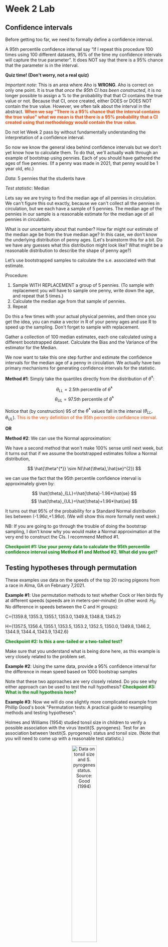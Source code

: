 Week 2 Lab
=============

Confidence intervals
-----------------------

Before getting too far, we need to formally define a confidence interval. 

A 95th percentile confidence interval say “If I repeat this procedure 100 times using 100 different datasets, 95% of the time my confidence intervals will capture the true parameter”. It does NOT say that there is a 95% chance that the parameter is in the interval.

**Quiz time! (Don't worry, not a real quiz)**

*Important note*: This is an area where Aho is **WRONG**. Aho is correct on only one point. It is true that *once the 95th CI has been constructed*, it is no longer possible to assign a $\%$ to the probability that that CI contains the true value or not. Because that CI, once created, either DOES or DOES NOT contain the true value. However, we often talk about the interval in the abstract. **<span style="color: orangered;">When we say "There is a 95$\%$ chance that the interval contains the true value" what we mean is that there is a 95$\%$ probability that a CI created using that methodology would contain the true value.</span>**

Do not let Week 2 pass by without fundamentally understanding the interpretation of a confidence interval. 

So now we know the general idea behind confidence intervals but we don't yet know how to calculate them. To do that, we'll actually walk through an example of bootstrap using pennies. Each of you should have gathered the ages of five pennies. (If a penny was made in 2021, that penny would be 1 year old, etc.)

*Data*: 5 pennies that the students have

*Test statistic*: Median

Lets say we are trying to find the median age of all pennies in circulation. We can't figure this out exactly, because we can't collect all the pennies in circulation, but we each have a sample of 5 pennies. The median age of the pennies in our sample is a reasonable estimate for the median age of all pennies in circulation. 

What is our uncertainty about that number? How far might our estimate of the median age be from the true median age? In this case, we don't know the underlying distribution of penny ages. (Let's brainstorm this for a bit. Do we have any guesses what this distribution might look like? What might be a reasonable distribution to describe the shape of penny age?) 

Let’s use bootstrapped samples to calculate the s.e. associated with that estimate.

Procedure: 
1. Sample WITH REPLACEMENT a group of 5 pennies. (To sample with replacement you will have to sample one penny, write down the age, and repeat that 5 times.)
2. Calculate the median age from that sample of pennies.
3. Repeat

Do this a few times with your actual physical pennies, and then once you get the idea, you can make a vector in R of your penny ages and use R to speed up the sampling. Don't forget to sample with replacement.

Gather a collection of 100 median estimates, each one calculated using a different bootstrapped dataset. Calculate the Bias and the Variance of the estimator for the Median.

We now want to take this one step further and estimate the confidence intervals for the median age of a penny in circulation. We actually have two primary mechanisms for generating confidence intervals for the statistic.

**Method #1**: Simply take the quantiles directly from the distribution of $\hat{\theta}^{*}$:

$$
\theta_{LL} = \mbox{2.5th percentile of } \hat{\theta}^{*}
$$
$$
\theta_{UL} = \mbox{97.5th percentile of } \hat{\theta}^{*}
$$

Notice that (by construction) 95$%$ of the $\hat{\theta}^{*}$ values fall in the interval $(\theta_{LL},\theta_{UL})$. <span style="color: orangered;">This is the very definition of the 95th percentile confidence interval.</span>

**OR** 

**Method #2**: We can use the Normal approximation:

We have a second method that won't make 100\% sense until next week, but it turns out that if we assume the bootstrapped estimates follow a Normal distribution, 

$$
\hat{\theta^{*}} \sim N(\hat{\theta},\hat{se}^{2})
$$

we can use the fact that the 95th percentile confidence interval is approximately given by:

$$
\hat{\theta}_{LL}=\hat{\theta}-1.96*\hat{se}
$$
$$
\hat{\theta}_{UL}=\hat{\theta}+1.96*\hat{se}
$$

It turns out that 95$\%$ of the probability for a Standard Normal distribution lies between (-1.96$\sigma$,+1.96$\sigma$). (We will show this more formally next week.) 

NB: If you are going to go through the trouble of doing the bootstrap sampling, I don’t know why you would make a Normal approximation at the very end to construct the CIs. I recommend Method #1.

**<span style="color: green;">Checkpoint #1: Use your penny data to calculate the 95th percentile confidence interval using Method #1 and Method #2. What did you get?</span>**

Testing hypotheses through permutation
------------------------------------

These examples use data on the speeds of the top 20 racing pigeons from a race in Alma, GA on February 7,2021. 

**Example #1**: Use permutation methods to test whether Cock or Hen birds fly at different speeds (speeds are in meters-per-minute) (in other word: $H_{0}$: No difference in speeds between the C and H groups):

C=$\{1359.8,1355.3,1355.1,1353.0,1349.8,1348.8,1345.2\}$

H=$\{1357.5,1356.4,1355.1,1353.5,1353.2,1352.5,1350.0,1349.8,1346.2,1344.9,1344.4,1343.9,1342.6\}$

**<span style="color: green;">Checkpoint #2: Is this a one-tailed or a two-tailed test?</span>**

Make sure that you understand what is being done here, as this example is very closely related to the problem set.


**Example #2**: Using the same data, provide a 95% confidence interval for the difference in mean speed based on 1000 bootstrap samples

Note that these two approaches are very closely related. Do you see why either approach can be used to test the null hypothesis? **<span style="color: green;">Checkpoint #3: What is the null hypothesis here?</span>**

**Example #3**: Now we will do one slightly more complicated example from Phillip Good's book "Permutation tests: A practical guide to resampling methods and testing hypotheses":

Holmes and Williams (1954) studied tonsil size in children to verify a possible association with the virus \textit{S. pyrogenes}. Test for an association between \textit{S. pyrogenes} status and tonsil size. (Note that you will need to come up with a reasonable test statistic.)

<div class="figure" style="text-align: center">
<img src="Table2categories.png" alt="Data on tonsil size and S. pyrogenes status. Source: Good (1994)" width="40%" />
<p class="caption">(\#fig:unnamed-chunk-1)Data on tonsil size and S. pyrogenes status. Source: Good (1994)</p>
</div>

Now lets consider the full dataset, where tonsil size is divided into three categories. How would we do the test now? **<span style="color: green;">Checkpoint #4: What is the new test statistic? (There are many options.)</span>** What 'labels' do you permute?

<div class="figure" style="text-align: center">
<img src="Table3categories.png" alt="Fill dataset on tonsil size and S. pyrogenes status. Source: Good (1994)" width="50%" />
<p class="caption">(\#fig:unnamed-chunk-2)Fill dataset on tonsil size and S. pyrogenes status. Source: Good (1994)</p>
</div>

Basics of bootstrap and jackknife
------------------------------------

To get started with bootstrap and jackknife techniques, we start by working through a very simple example. First we simulate some data


```r
x<-seq(0,9,by=1)
```

This will constutute our "data". Let's print the result of sampling with replacement to get a sense for it...


```r
table(sample(x,size=length(x),replace=T))
```

```
## 
## 0 1 2 4 8 
## 2 2 2 1 3
```

Now we will write a little script to take bootstrap samples and calculate the means of each of these bootstrap samples


```r
xmeans<-vector(length=1000)
for (i in 1:1000)
  {
  xmeans[i]<-mean(sample(x,replace=T))
  }
```

The actual number of bootstrapped samples is arbitrary *at this point* but there are ways of characterizing the precision of the bootstrap (jackknife-after-bootstrap) which might inform the number of bootstrap samples needed. *In practice*, people tend to pick some arbitrary but large number of bootstrap samples because computers are so fast that it is often easy to draw far more samples than are actually needed. When calculation of the statistic is slow (as might be the case if you are using the samples to construct a phylogeny, for example), then you would need to be more concerned with the number of bootstrap samples. 

First, lets just look at a histogram of the bootstrapped means and plot the actual sample mean on the histogram for comparison



```r
hist(xmeans,breaks=30,col="pink")
abline(v=mean(x),lwd=2)
```

<img src="Week-2-lab_files/figure-html/unnamed-chunk-6-1.png" width="672" />

Calculating bias and standard error
-----------------------------------

From these we can calculate the bias and standard deviation for the mean (which is the "statistic"):

$$
\widehat{Bias_{boot}} = \left(\frac{1}{k}\sum^{k}_{i=1}\theta^{*}_{i}\right)-\hat{\theta}
$$


```r
bias.boot<-mean(xmeans)-mean(x)
bias.boot
```

```
## [1] -0.0409
```

```r
hist(xmeans,breaks=30,col="pink")
abline(v=mean(x),lwd=5,col="black")
abline(v=mean(xmeans),lwd=2,col="yellow")
```

<img src="Week-2-lab_files/figure-html/unnamed-chunk-7-1.png" width="672" />

$$
\widehat{s.e._{boot}} = \sqrt{\frac{1}{k-1}\sum^{k}_{i=1}(\theta^{*}_{i}-\bar{\theta^{*}})^{2}}
$$


```r
se.boot<-sd(xmeans)
```

We can find the confidence intervals in two ways:

Method #1: Assume the bootstrap statistics are normally distributed


```r
LL.boot<-mean(xmeans)-1.96*se.boot #where did 1.96 come from?
UL.boot<-mean(xmeans)+1.96*se.boot
LL.boot
```

```
## [1] 2.657496
```

```r
UL.boot
```

```
## [1] 6.260704
```

Method #2: Simply take the quantiles of the bootstrap statistics


```r
quantile(xmeans,c(0.025,0.975))
```

```
##   2.5%  97.5% 
## 2.6975 6.2000
```

Let's compare this to what we would have gotten if we had used normal distribution theory. First we have to calculate the standard error:


```r
se.normal<-sqrt(var(x)/length(x))
LL.normal<-mean(x)-qt(0.975,length(x)-1)*se.normal
UL.normal<-mean(x)+qt(0.975,length(x)-1)*se.normal
LL.normal
```

```
## [1] 2.334149
```

```r
UL.normal
```

```
## [1] 6.665851
```

In this case, the confidence intervals we got from the normal distribution theory are too wide.

**<span style="color: green;">Checkpoint #6: Does it make sense why the normal distribution theory intervals are too wide?</span>** Because the original were were uniformly distributed, the data has higher variance than would be expected and therefore the standard error is higher than would be expected.

There are two packages that provide functions for bootstrapping, 'boot' and 'boostrap'. We will start by using the 'bootstrap' package, which was originally designed for Efron and Tibshirani's monograph on the bootstrap. 

To test the main functionality of the 'bootstrap' package, we will use the data we already have. The 'bootstrap' function requires the input of a user-defined function to calculate the statistic of interest. Here I will write a function that calculates the mean of the input values.


```r
library(bootstrap)
theta<-function(x)
  {
    mean(x)
  }
results<-bootstrap(x=x,nboot=1000,theta=theta)
results
```

```
## $thetastar
##    [1] 5.6 3.9 4.7 2.9 4.3 4.2 5.1 5.4 4.0 4.0 4.6 3.1 4.4 2.9 4.4 4.6 5.0 5.5
##   [19] 5.2 6.0 3.9 4.4 5.2 3.8 4.1 3.4 3.7 3.2 5.5 4.1 6.0 5.0 5.1 3.2 4.1 4.6
##   [37] 4.6 5.5 3.3 3.7 5.3 5.0 4.5 4.6 3.5 5.0 3.8 5.4 5.7 5.8 5.5 3.4 5.2 5.1
##   [55] 3.9 3.6 3.9 4.5 4.3 4.5 4.1 3.9 4.2 3.2 5.2 5.8 4.1 5.2 4.3 3.5 5.1 2.0
##   [73] 4.2 3.5 5.5 3.3 5.8 4.6 5.9 4.0 5.0 5.1 3.2 4.1 4.0 5.3 3.5 4.0 3.6 5.0
##   [91] 3.7 4.8 4.6 2.6 6.5 4.4 3.9 5.4 4.1 3.0 4.1 3.7 4.5 3.8 4.3 5.3 6.4 3.5
##  [109] 5.0 5.7 4.3 4.1 4.6 4.0 4.7 3.0 4.2 5.7 3.7 3.8 4.2 5.7 5.2 4.3 5.0 6.4
##  [127] 4.9 4.2 6.2 5.3 6.3 5.2 4.1 4.9 4.0 4.7 5.2 5.2 5.5 4.2 5.1 4.0 3.4 4.3
##  [145] 4.7 4.7 4.1 5.0 4.7 5.3 3.7 5.4 5.5 5.3 3.7 2.1 4.3 4.6 6.2 3.7 4.3 3.9
##  [163] 5.1 5.0 5.7 5.4 4.2 4.3 3.4 5.0 5.1 4.7 4.5 6.1 5.2 4.8 5.6 3.6 4.9 5.6
##  [181] 4.1 4.5 5.0 4.8 3.9 4.6 4.9 5.4 4.8 2.7 4.4 5.2 4.9 4.5 3.2 2.7 6.3 3.5
##  [199] 3.3 5.4 4.3 5.1 4.0 6.1 2.6 3.5 5.1 3.8 5.8 5.8 5.0 6.2 4.7 4.2 3.6 4.5
##  [217] 3.9 3.6 3.4 5.5 2.8 4.4 6.1 6.6 3.9 3.1 3.4 3.5 5.1 3.7 3.7 5.3 5.3 6.3
##  [235] 4.7 5.4 4.2 4.0 4.0 4.8 5.3 3.0 3.8 3.7 3.9 5.9 5.7 4.5 3.8 4.2 3.7 5.4
##  [253] 5.0 4.8 3.0 3.9 5.1 3.8 2.7 4.5 4.5 4.4 3.9 4.4 4.1 4.0 5.0 6.3 4.5 3.5
##  [271] 2.7 5.9 5.6 4.2 3.6 5.0 5.3 4.3 5.8 4.8 4.8 4.5 3.7 6.0 4.2 5.1 4.1 2.7
##  [289] 5.4 3.5 4.0 3.8 4.9 5.5 2.9 2.3 4.2 4.4 4.4 5.4 4.2 4.4 4.2 5.6 4.4 4.3
##  [307] 4.7 3.7 5.6 3.2 4.3 4.7 3.6 4.3 4.8 5.5 5.2 4.3 4.6 3.8 4.9 5.3 5.4 5.1
##  [325] 3.9 3.9 4.6 3.1 3.9 4.9 3.8 3.7 4.9 6.1 4.0 4.7 3.4 4.5 5.0 4.2 4.7 4.1
##  [343] 4.5 4.7 4.9 4.2 2.8 6.0 5.5 4.7 4.9 5.4 4.8 3.5 4.3 6.3 2.6 4.6 3.8 3.7
##  [361] 5.7 4.8 5.3 4.1 4.8 4.0 4.9 5.1 3.6 4.9 4.0 4.5 4.7 4.5 4.6 3.7 5.9 5.9
##  [379] 3.5 2.9 3.6 4.8 4.9 4.8 3.6 3.7 5.1 3.5 5.0 4.8 3.5 4.7 3.9 4.4 4.7 4.8
##  [397] 3.4 5.6 3.7 4.6 4.1 3.8 4.1 4.8 4.7 3.4 4.9 5.0 5.0 5.0 3.0 4.7 4.6 5.0
##  [415] 3.3 4.6 6.5 5.6 3.4 6.5 4.0 4.9 5.4 6.1 4.4 5.8 6.0 5.4 2.9 2.8 5.0 4.5
##  [433] 6.0 4.8 4.2 4.7 5.6 5.9 5.1 3.9 6.4 3.3 6.1 4.1 4.1 5.0 3.2 5.5 4.6 5.1
##  [451] 3.7 3.2 3.8 5.3 6.5 3.5 3.6 5.0 5.3 3.6 4.1 3.2 5.8 4.1 4.8 3.8 4.2 5.2
##  [469] 3.9 3.6 5.1 5.2 5.5 3.8 5.5 3.6 3.4 4.0 5.6 7.2 6.0 5.0 4.7 4.4 5.7 5.1
##  [487] 4.9 5.8 4.4 4.8 4.7 5.8 4.8 3.7 4.5 5.3 4.5 4.8 3.8 4.9 5.1 3.8 4.9 5.3
##  [505] 3.7 3.9 4.5 4.4 5.3 5.5 5.5 4.5 5.7 4.9 3.4 3.9 4.6 4.5 3.4 4.8 5.9 5.8
##  [523] 4.3 4.8 4.3 5.4 5.6 3.5 4.3 3.6 4.1 6.2 5.7 5.9 5.1 4.7 5.9 3.8 4.6 4.7
##  [541] 5.2 3.4 4.1 5.4 5.7 4.1 3.8 4.5 5.3 3.7 6.0 5.2 4.3 5.8 3.0 4.3 6.0 3.9
##  [559] 4.0 3.6 4.8 4.2 4.7 4.6 3.9 3.9 4.5 4.5 3.0 4.2 4.6 4.7 5.3 4.9 5.6 2.4
##  [577] 3.6 2.5 3.0 4.6 5.3 5.9 5.5 5.0 4.4 4.2 5.0 4.8 4.7 3.1 2.9 4.8 5.4 5.2
##  [595] 4.3 4.8 3.4 4.7 5.7 5.6 3.6 3.1 3.9 2.6 4.6 4.1 3.1 3.3 2.8 5.1 4.9 3.8
##  [613] 5.1 6.0 6.0 4.4 3.9 4.7 5.8 4.6 5.5 5.9 5.3 3.9 4.3 4.3 3.0 4.6 3.7 4.2
##  [631] 4.6 4.1 4.8 5.5 3.4 4.4 4.1 5.4 4.9 4.2 5.0 5.1 3.7 3.0 4.7 4.6 4.9 4.0
##  [649] 4.7 5.0 5.4 6.6 3.6 6.3 5.1 4.3 4.9 5.4 6.4 4.5 4.8 4.3 4.6 5.1 4.2 3.9
##  [667] 5.4 4.9 5.2 4.3 4.5 5.5 3.4 6.1 4.3 4.7 4.2 5.0 6.0 3.8 4.5 4.8 3.6 4.9
##  [685] 4.5 3.5 4.3 4.1 4.1 5.0 4.6 4.0 3.7 2.5 3.3 5.0 2.2 5.1 5.7 4.0 4.0 4.9
##  [703] 5.4 5.5 4.4 4.0 4.9 5.5 3.9 4.8 3.6 4.2 3.5 2.9 4.4 5.0 3.7 5.2 6.3 5.1
##  [721] 5.3 4.7 4.6 5.3 5.3 4.7 4.8 6.1 5.8 5.7 5.0 5.7 2.9 3.6 4.2 3.6 4.4 4.8
##  [739] 4.6 4.6 6.8 3.9 4.5 3.4 5.6 4.0 4.0 5.3 4.0 3.4 4.1 5.0 6.3 2.9 4.5 4.8
##  [757] 7.6 4.2 3.1 2.1 4.6 5.8 4.0 6.3 3.5 1.8 3.8 4.6 4.2 6.3 5.4 5.2 4.4 4.6
##  [775] 3.5 5.5 3.6 4.0 5.2 5.4 5.4 4.2 5.2 3.3 4.7 4.4 5.4 5.8 2.7 4.9 4.1 5.9
##  [793] 5.3 3.4 4.7 3.0 5.3 4.3 3.8 3.5 3.7 4.8 4.3 4.0 4.5 5.3 5.1 3.8 5.0 4.5
##  [811] 6.4 5.1 4.2 4.4 4.6 3.7 4.5 3.3 6.1 5.5 3.2 4.6 5.1 4.3 6.0 5.4 4.4 3.7
##  [829] 2.5 4.3 2.6 4.1 2.8 2.8 4.0 4.6 6.1 5.9 4.1 3.5 5.2 5.3 5.9 5.6 3.8 5.4
##  [847] 6.2 4.1 5.7 3.4 5.9 4.8 4.4 4.4 4.3 3.4 4.5 4.7 3.5 5.7 5.3 3.8 3.4 4.8
##  [865] 4.9 5.4 3.4 3.9 3.8 5.1 4.3 3.5 4.9 6.0 4.9 5.8 5.6 6.4 4.0 4.7 5.7 4.4
##  [883] 3.2 3.4 4.6 4.7 4.7 6.7 4.6 4.6 3.1 4.2 2.7 4.2 4.7 3.5 5.4 4.1 5.0 5.6
##  [901] 2.9 5.3 3.8 4.2 4.4 3.0 5.1 4.9 5.0 5.0 5.7 4.4 5.0 5.3 4.4 4.7 3.0 4.0
##  [919] 1.9 2.7 4.1 2.8 3.6 3.5 4.8 5.5 4.2 4.5 4.2 3.2 4.7 5.1 3.4 3.7 5.0 4.8
##  [937] 4.3 4.3 4.7 2.9 4.5 3.5 4.8 4.9 4.0 4.6 5.1 3.8 4.8 4.7 5.1 5.7 5.1 4.9
##  [955] 4.9 3.7 5.2 5.2 5.5 3.6 5.0 5.4 4.8 3.3 4.2 3.8 3.5 5.3 5.8 4.3 4.4 4.3
##  [973] 6.6 6.0 6.1 3.7 4.9 4.4 3.8 4.8 5.4 5.2 4.4 4.2 2.8 5.4 5.8 3.4 4.7 4.7
##  [991] 4.3 5.3 3.1 4.9 5.8 4.8 1.9 3.9 4.6 5.4
## 
## $func.thetastar
## NULL
## 
## $jack.boot.val
## NULL
## 
## $jack.boot.se
## NULL
## 
## $call
## bootstrap(x = x, nboot = 1000, theta = theta)
```

```r
quantile(results$thetastar,c(0.025,0.975))
```

```
##   2.5%  97.5% 
## 2.7975 6.3000
```

Notice that we get exactly what we got last time. This illustrates an important point, which is that the bootstrap functions are often no easier to use than something you could write yourself.

You can also define a function of the bootstrapped statistics (we have been calling this theta) to pull out immediately any summary statistics you are interested in from the bootstrapped thetas.

Here I will write a function that calculates the bias of my estimate of the mean (which is 4.5 [i.e. the mean of the number 0,1,2,3,4,5,6,7,8,9])


```r
bias<-function(x)
  {
  mean(x)-4.5
  }
results<-bootstrap(x=x,nboot=1000,theta=theta,func=bias)
results
```

```
## $thetastar
##    [1] 4.3 3.5 4.7 4.3 5.5 4.5 3.9 4.0 4.7 3.9 4.9 6.7 4.0 4.2 3.9 3.2 4.5 3.5
##   [19] 3.1 4.3 5.0 4.3 3.9 5.6 4.9 2.9 4.9 4.7 5.3 4.8 3.6 4.1 3.5 4.7 5.0 6.2
##   [37] 4.7 4.5 5.5 5.9 4.5 5.2 6.3 5.0 3.4 5.0 3.3 5.2 5.0 4.3 4.5 5.1 7.1 2.3
##   [55] 5.1 7.3 3.6 3.5 5.3 5.0 5.4 4.9 3.7 1.9 5.7 5.0 3.7 4.6 2.9 2.9 5.4 4.7
##   [73] 3.1 4.7 6.7 5.3 3.6 6.6 4.5 5.3 3.7 4.4 4.5 4.3 5.5 4.4 3.3 5.1 4.2 5.5
##   [91] 3.9 3.9 5.2 5.5 4.0 4.1 3.5 4.0 4.2 4.2 3.5 3.6 5.4 4.0 5.2 3.7 3.1 3.5
##  [109] 5.7 4.7 4.6 3.6 4.1 4.9 5.5 3.1 5.2 3.5 4.3 5.5 5.1 3.9 5.2 4.8 4.0 6.7
##  [127] 3.4 4.5 4.5 5.7 4.5 4.5 4.8 4.0 3.9 4.3 5.5 5.9 5.8 4.4 3.8 4.4 3.6 4.3
##  [145] 5.4 3.4 6.5 5.3 4.0 2.6 5.4 3.8 3.5 5.8 4.3 5.2 4.3 4.5 4.5 5.7 3.2 4.8
##  [163] 4.0 5.4 3.8 5.5 4.2 4.7 4.1 5.2 4.5 4.1 4.3 5.0 5.2 4.8 5.8 4.8 2.6 5.7
##  [181] 4.8 4.9 5.1 4.5 4.8 3.5 5.8 4.4 4.5 5.2 5.4 3.6 6.3 5.8 5.7 4.9 2.4 3.3
##  [199] 4.0 4.2 5.5 4.7 3.6 2.9 5.1 5.0 5.0 5.4 3.1 5.5 6.4 4.4 1.6 3.5 4.4 5.0
##  [217] 6.0 3.2 4.5 4.8 4.6 3.5 6.3 4.3 3.6 2.9 4.3 5.5 3.2 5.3 5.4 4.3 4.6 5.3
##  [235] 2.6 5.9 2.9 5.1 4.5 4.5 4.6 4.1 5.6 3.9 4.4 4.0 4.3 4.3 6.5 4.9 3.9 3.7
##  [253] 3.9 2.7 3.2 4.0 3.7 5.5 3.3 4.7 2.9 5.5 5.5 4.3 4.2 3.1 4.8 4.5 3.8 5.6
##  [271] 5.9 4.9 4.7 2.6 5.5 4.8 4.7 4.7 6.0 4.2 2.9 5.5 3.8 3.0 5.2 4.3 4.5 4.4
##  [289] 4.6 3.5 3.3 4.2 5.2 4.5 5.1 4.3 4.2 3.7 4.1 6.0 4.9 5.3 4.9 3.2 4.8 4.6
##  [307] 4.9 4.2 3.5 2.8 4.4 4.9 5.6 4.0 5.7 4.5 5.8 3.6 4.9 4.8 4.2 4.7 6.5 5.1
##  [325] 4.1 6.1 5.0 3.6 3.6 5.6 2.2 4.7 4.7 3.0 4.7 3.3 5.1 4.0 4.1 5.6 4.6 4.9
##  [343] 4.4 5.6 5.0 5.6 4.8 4.5 3.3 3.6 4.9 4.2 4.0 5.3 4.8 3.1 4.6 5.5 5.0 5.3
##  [361] 3.8 4.9 3.8 5.8 3.1 5.3 4.6 5.1 3.8 5.4 5.4 4.5 2.9 2.8 2.7 5.5 4.6 3.5
##  [379] 2.7 4.7 4.8 6.2 5.0 4.7 4.1 3.0 3.5 3.0 5.4 2.4 4.4 4.4 4.1 3.9 3.3 2.7
##  [397] 4.4 4.1 3.7 4.2 4.5 5.0 3.6 5.1 5.6 5.1 3.9 3.9 3.2 5.0 3.8 4.5 5.0 4.8
##  [415] 2.6 4.8 3.7 4.6 3.8 4.2 3.4 5.0 5.3 3.5 3.0 4.2 4.0 6.1 5.7 4.5 5.6 5.0
##  [433] 3.5 2.4 3.9 5.3 5.5 4.4 5.3 4.4 5.9 4.3 5.5 4.9 5.5 6.8 5.0 4.2 6.8 5.2
##  [451] 3.3 2.9 4.7 3.6 5.5 4.6 6.3 5.6 5.2 3.9 3.1 4.6 3.6 3.9 4.6 4.7 3.5 2.8
##  [469] 3.9 5.3 4.6 4.4 4.1 5.8 4.0 5.7 4.8 2.9 5.6 4.6 2.9 6.3 5.6 5.7 3.7 3.6
##  [487] 5.3 4.3 4.2 4.5 4.4 4.2 5.7 4.0 4.0 4.4 5.0 4.3 3.9 4.2 4.2 3.6 3.4 5.5
##  [505] 4.3 3.4 5.3 5.6 4.7 4.8 5.1 4.9 5.7 4.9 5.3 4.6 5.0 3.0 4.4 4.5 4.2 6.7
##  [523] 5.4 4.1 5.3 5.2 5.3 3.6 4.8 5.2 4.9 3.5 2.9 2.9 5.5 5.6 3.8 4.6 4.0 4.2
##  [541] 3.9 4.1 5.7 5.2 3.8 5.6 4.5 5.1 3.9 4.6 3.7 3.9 5.3 4.2 3.8 2.6 3.0 4.4
##  [559] 5.0 5.3 4.6 4.5 5.8 3.3 4.8 4.0 5.6 4.4 3.5 3.8 5.2 4.1 5.1 3.6 4.6 2.7
##  [577] 5.7 4.2 4.5 4.0 3.8 4.7 3.0 4.3 5.8 4.4 4.6 5.5 4.7 5.0 4.1 4.7 5.5 4.7
##  [595] 5.8 3.6 3.3 4.6 4.2 5.9 3.6 4.4 3.5 4.6 4.1 4.3 4.3 3.2 4.2 3.7 5.4 3.9
##  [613] 5.1 4.6 4.2 3.2 5.3 5.0 4.7 5.5 3.3 3.6 4.5 5.7 4.7 6.4 5.3 3.7 3.3 5.0
##  [631] 4.4 4.4 4.4 3.9 6.2 3.7 4.4 3.8 5.2 5.2 6.0 3.9 5.4 5.7 4.1 4.8 3.9 5.8
##  [649] 4.2 3.8 5.7 5.4 2.7 5.0 3.5 4.4 5.2 4.7 4.8 4.6 3.6 5.5 4.9 3.0 5.9 4.7
##  [667] 4.6 4.0 2.8 4.2 4.4 3.4 3.9 3.9 3.5 4.2 3.5 5.0 4.0 5.2 5.0 4.0 5.4 3.8
##  [685] 5.8 5.4 3.9 3.7 4.7 3.8 5.5 3.2 2.9 4.9 3.2 5.7 5.1 3.6 5.9 5.5 3.5 4.3
##  [703] 6.0 5.5 4.2 4.3 4.2 4.3 4.8 5.0 4.7 4.4 4.0 5.0 3.8 4.7 3.9 5.2 4.6 6.0
##  [721] 3.3 4.3 4.2 4.9 5.9 5.1 4.4 4.6 5.0 6.5 3.7 5.1 5.5 5.2 3.1 5.6 4.4 4.8
##  [739] 6.3 4.1 3.1 4.5 4.4 4.2 5.6 5.8 2.8 4.8 5.2 5.5 5.4 5.5 4.8 4.7 4.4 4.6
##  [757] 4.4 3.7 5.9 4.9 2.0 4.3 2.8 4.3 5.4 6.3 4.2 4.6 5.1 6.1 5.5 5.4 3.9 3.7
##  [775] 3.6 4.4 4.5 5.3 3.5 5.3 3.9 5.2 2.5 3.8 4.3 4.1 4.7 4.1 5.5 4.7 4.7 4.0
##  [793] 5.7 3.8 5.3 5.3 6.0 5.2 3.4 6.4 3.2 5.5 5.4 5.2 3.4 4.7 4.8 4.5 3.3 5.3
##  [811] 4.2 3.1 3.9 3.9 2.4 5.3 5.2 4.4 4.9 5.2 5.0 5.1 4.0 5.5 2.4 3.6 4.9 4.6
##  [829] 4.0 4.6 4.8 4.8 4.7 4.5 4.2 5.4 5.2 4.7 4.0 5.1 5.6 4.4 4.7 4.9 5.4 5.2
##  [847] 4.3 3.4 3.6 6.0 3.3 4.3 6.1 4.4 3.8 4.6 5.1 3.8 4.2 4.3 3.9 3.1 4.6 3.9
##  [865] 3.2 5.3 5.7 5.3 5.8 5.2 5.8 2.5 3.9 3.0 6.3 5.0 4.8 6.9 3.0 3.2 4.8 5.8
##  [883] 5.5 5.5 4.3 4.3 4.4 5.4 5.6 3.5 4.6 5.3 3.8 4.9 6.0 4.0 4.4 2.2 3.7 5.0
##  [901] 3.6 4.8 2.5 3.8 4.3 3.5 3.7 5.1 5.0 3.9 4.9 6.1 4.8 3.8 4.2 5.9 3.1 5.6
##  [919] 5.4 3.6 4.8 5.9 3.6 3.4 5.0 5.4 4.8 3.4 4.2 5.4 5.9 4.6 4.9 3.4 4.3 3.6
##  [937] 5.3 3.6 3.3 4.3 5.9 3.0 4.5 5.2 4.9 4.4 3.8 3.6 4.2 4.6 4.6 3.1 5.0 4.9
##  [955] 3.9 3.7 3.3 5.3 4.1 4.3 4.6 5.6 5.6 6.1 4.8 3.9 5.7 3.9 5.0 5.3 3.8 6.2
##  [973] 5.5 4.5 4.5 3.6 3.5 5.2 5.7 4.5 5.6 4.4 5.7 2.8 4.6 6.3 6.5 4.3 4.6 4.4
##  [991] 6.2 5.0 4.9 4.0 3.7 5.6 4.2 6.4 5.5 6.9
## 
## $func.thetastar
## [1] 0.0258
## 
## $jack.boot.val
##  [1]  0.49858757  0.38925620  0.30724638  0.19039548  0.09556213 -0.02164384
##  [7] -0.12631579 -0.25273775 -0.39296188 -0.53993902
## 
## $jack.boot.se
## [1] 0.9785577
## 
## $call
## bootstrap(x = x, nboot = 1000, theta = theta, func = bias)
```

Compare this to 'bias.boot' (our result from above). Why might it not be the same? Try running the same section of code several times. See how the value of the bias ($func.thetastar) jumps around? We should not be surprised by this because we can look at the jackknife-after-bootstrap estimate of the standard error of the function (in this case, that function is the bias) and we can see that it is not so small that we wouldn't expect some variation in these values.

Remember, everything we have discussed today are estimates. The statistic as applied to your data will change with new data, as will the standard error, the confidence intervals - everything! All of these values have sampling distributions and are subject to change if you repeated the procedure with new data.

Note that we can calculate any function of $\theta^{*}$. A simple example would be the 72nd percentile:


```r
perc72<-function(x)
  {
  quantile(x,probs=c(0.72))
  }
results<-bootstrap(x=x,nboot=1000,theta=theta,func=perc72)
results
```

```
## $thetastar
##    [1] 4.4 2.5 4.9 5.1 4.9 2.8 4.6 5.5 4.3 4.2 5.4 4.0 4.7 4.8 3.7 4.7 4.7 5.2
##   [19] 4.6 5.2 5.5 5.0 4.3 4.7 3.6 4.9 3.3 5.3 5.1 3.8 3.3 4.7 5.4 4.1 5.7 4.4
##   [37] 4.5 4.8 5.4 4.3 4.9 5.4 5.7 5.5 4.8 3.9 4.7 4.8 2.6 6.2 5.8 7.4 3.6 3.2
##   [55] 3.6 4.8 5.8 4.5 4.5 4.9 1.6 4.5 3.3 3.8 2.8 5.0 4.9 3.6 5.1 4.4 3.9 3.9
##   [73] 5.8 5.1 4.9 3.7 4.3 4.6 5.1 4.7 5.4 4.9 4.3 3.5 4.6 5.8 4.4 5.6 5.7 4.8
##   [91] 3.8 4.7 4.4 4.6 5.4 4.5 4.7 4.3 3.9 3.1 6.1 5.8 4.2 4.6 3.7 4.5 4.1 4.0
##  [109] 3.8 4.0 3.3 6.2 4.3 3.9 5.8 2.9 4.7 5.5 4.1 4.0 5.8 5.6 2.7 5.2 6.0 4.8
##  [127] 3.9 4.1 3.0 5.0 3.2 5.3 5.1 6.1 3.4 4.0 5.1 4.4 3.2 6.6 4.2 4.2 6.0 4.9
##  [145] 5.1 4.4 4.6 5.3 3.4 4.7 4.1 4.2 3.8 3.1 3.6 5.0 4.1 4.7 6.5 4.2 2.9 4.3
##  [163] 3.8 3.5 4.3 4.4 5.6 4.8 5.4 4.6 2.5 3.5 3.7 4.6 5.1 2.9 4.9 5.5 4.1 5.3
##  [181] 5.3 5.5 5.9 5.6 5.0 3.8 4.6 3.9 5.3 4.2 2.4 6.1 3.3 4.0 3.1 4.2 3.6 5.3
##  [199] 4.5 6.9 4.0 3.8 3.6 2.9 5.4 3.5 4.7 5.8 4.5 4.9 4.2 3.3 4.0 5.2 4.6 4.5
##  [217] 5.2 5.7 4.5 4.1 5.9 3.1 6.0 4.4 5.5 5.1 3.7 4.4 5.1 5.8 3.4 5.7 3.5 4.5
##  [235] 3.7 5.2 4.7 3.4 2.7 5.2 4.2 5.7 3.8 6.4 3.7 5.3 3.9 4.6 4.8 4.9 5.2 4.4
##  [253] 5.1 3.8 5.7 2.7 2.8 4.5 3.9 4.1 4.8 5.4 3.6 3.4 5.0 3.4 6.3 3.8 5.4 3.6
##  [271] 3.7 3.1 6.2 3.2 4.0 3.9 3.4 3.5 4.2 3.4 2.9 3.2 4.7 3.3 6.1 3.7 3.5 3.2
##  [289] 6.1 4.8 3.1 4.0 4.1 4.4 3.5 4.6 4.9 4.7 5.1 4.9 4.8 4.9 5.2 4.6 3.7 4.2
##  [307] 4.4 3.2 6.0 5.3 3.9 4.3 4.9 4.4 4.5 4.6 2.7 4.0 6.5 4.2 5.5 4.9 5.4 5.5
##  [325] 4.2 4.4 6.5 6.8 6.1 5.9 4.0 3.1 3.8 4.8 4.7 3.7 5.4 3.7 5.1 4.6 3.1 4.3
##  [343] 5.1 3.5 3.3 3.8 3.6 2.6 4.2 4.7 3.0 3.7 2.7 2.6 4.3 5.5 4.4 5.8 4.5 4.0
##  [361] 3.0 5.4 6.1 3.4 4.1 4.4 5.1 4.7 5.0 4.1 5.3 3.2 4.6 4.4 4.8 4.4 3.9 5.5
##  [379] 4.0 4.0 6.3 5.4 3.9 4.0 4.6 4.9 3.9 3.9 4.7 4.5 5.0 4.9 4.4 5.5 3.6 2.9
##  [397] 4.9 3.1 4.8 3.6 4.1 4.0 4.1 4.8 4.2 5.1 3.0 4.2 5.2 3.6 5.0 3.3 4.8 3.6
##  [415] 3.4 3.8 4.3 4.0 3.3 4.5 7.2 2.6 5.0 4.9 5.9 4.0 3.6 5.3 4.8 5.4 4.9 3.6
##  [433] 5.2 4.0 5.8 3.8 4.4 6.5 4.5 4.4 5.3 5.3 4.3 2.6 3.2 4.8 4.2 5.9 2.1 4.5
##  [451] 5.5 4.6 4.6 3.9 3.7 4.7 2.8 4.1 6.9 5.2 5.4 4.3 4.7 4.6 4.1 4.8 4.5 3.5
##  [469] 6.2 3.9 4.3 4.6 5.9 4.8 4.9 4.3 4.4 4.2 4.0 3.8 2.0 4.6 4.8 4.3 5.6 4.0
##  [487] 3.6 3.1 4.3 5.1 4.5 4.5 4.6 4.1 5.5 5.8 4.9 2.8 4.8 4.1 5.7 4.4 4.6 3.7
##  [505] 4.5 5.1 5.1 5.5 3.6 3.3 3.2 4.5 4.1 3.0 3.6 4.9 5.6 4.5 3.4 2.7 6.0 4.6
##  [523] 5.3 6.0 5.1 4.8 6.4 6.4 2.9 5.6 5.7 4.2 5.1 3.4 5.1 4.7 5.5 3.4 2.7 5.0
##  [541] 3.6 4.7 5.7 5.2 3.2 5.0 3.6 6.6 4.3 3.3 5.4 5.8 4.6 5.3 4.4 6.6 3.5 3.1
##  [559] 4.5 4.8 3.1 4.4 4.5 4.1 5.1 3.5 5.2 5.0 3.5 4.3 6.0 6.5 4.8 5.7 3.4 3.1
##  [577] 5.1 4.0 4.5 3.3 4.3 5.2 4.6 3.7 4.8 4.6 4.7 3.7 4.4 3.0 5.3 4.8 4.0 5.6
##  [595] 3.0 4.9 5.3 4.0 4.5 5.8 4.5 4.7 3.2 3.6 4.3 4.3 5.3 3.5 4.7 5.2 4.4 4.0
##  [613] 5.0 7.4 4.1 3.4 4.6 4.5 4.4 5.3 5.6 4.3 6.1 4.9 2.6 5.6 4.9 4.5 3.8 5.4
##  [631] 4.9 5.1 4.5 5.9 4.9 5.4 6.1 4.5 4.3 5.4 5.1 2.8 3.6 5.2 4.7 2.6 4.6 4.9
##  [649] 3.7 5.5 5.5 3.2 4.6 3.9 5.0 3.2 4.8 3.7 4.6 4.2 4.1 5.3 4.4 4.6 3.8 3.2
##  [667] 5.3 5.3 4.4 3.5 4.4 3.6 5.3 4.6 5.7 5.0 5.3 3.8 6.1 4.4 5.0 3.7 5.1 5.2
##  [685] 6.6 4.9 3.4 6.8 4.4 3.8 4.0 5.6 4.6 5.6 4.2 6.7 4.2 4.8 4.2 2.8 4.3 2.6
##  [703] 3.5 3.4 6.0 6.0 3.9 5.4 4.1 3.2 5.5 3.7 5.8 6.0 5.2 4.5 5.0 3.5 5.2 4.1
##  [721] 4.2 4.4 3.2 3.9 4.3 4.4 4.2 5.2 4.6 4.6 6.0 5.0 4.5 3.3 4.2 5.2 6.7 6.3
##  [739] 3.8 5.2 4.0 4.4 4.5 4.2 4.8 3.9 4.3 5.5 3.7 3.7 4.6 4.1 3.4 4.9 3.6 5.1
##  [757] 4.7 5.9 4.7 4.7 4.3 5.0 4.1 4.8 6.2 5.6 3.4 3.9 3.9 4.3 5.9 4.7 4.0 4.0
##  [775] 7.6 3.7 3.7 3.0 5.3 6.3 5.2 4.5 5.0 4.9 4.1 4.5 5.3 5.4 5.4 4.3 5.2 6.5
##  [793] 4.4 4.0 3.6 2.3 3.7 4.9 5.1 4.4 3.3 4.3 4.0 4.8 4.2 5.3 3.6 6.3 5.4 3.8
##  [811] 6.2 5.8 4.2 4.9 4.7 6.3 3.2 3.9 5.1 4.9 4.2 5.1 4.5 4.0 4.4 6.2 4.9 5.0
##  [829] 6.2 3.9 4.8 3.8 4.6 5.3 4.8 4.9 4.5 5.7 4.9 4.3 5.0 4.0 5.1 4.3 4.2 4.7
##  [847] 5.1 6.2 4.7 4.0 5.9 4.1 3.4 5.6 4.2 4.4 3.1 5.6 3.6 3.8 3.3 5.5 3.6 3.4
##  [865] 4.3 3.6 4.7 3.3 3.8 3.5 4.7 3.9 4.4 5.6 3.8 5.2 6.2 4.1 6.0 4.8 4.9 5.6
##  [883] 4.9 4.4 4.8 5.9 4.6 5.1 4.6 3.8 4.6 2.8 4.0 5.7 5.6 3.9 4.7 4.8 5.4 3.6
##  [901] 4.1 6.8 3.8 4.2 5.4 6.1 4.4 4.2 4.3 3.5 3.7 4.0 4.4 5.2 5.7 5.6 4.8 4.0
##  [919] 4.1 4.5 6.1 3.4 5.2 3.9 5.6 4.1 6.0 4.0 5.1 3.8 3.3 4.3 4.5 3.8 4.3 2.6
##  [937] 4.8 2.9 5.4 3.8 4.7 4.2 4.5 5.0 5.0 4.6 4.4 5.7 4.9 4.5 4.8 4.3 6.0 4.7
##  [955] 4.3 3.3 6.0 3.6 4.3 4.7 4.7 4.5 3.8 5.0 5.3 4.7 4.6 4.6 5.3 4.4 4.8 5.1
##  [973] 5.9 4.0 3.0 3.3 2.3 5.2 5.3 3.8 3.3 2.7 4.9 4.5 3.5 4.9 4.1 4.1 3.9 4.0
##  [991] 4.9 5.4 5.8 4.9 5.3 3.9 4.8 5.0 2.6 5.4
## 
## $func.thetastar
##   72% 
## 5.028 
## 
## $jack.boot.val
##  [1] 5.500 5.400 5.400 5.200 5.100 4.900 4.900 4.800 4.624 4.420
## 
## $jack.boot.se
## [1] 1.018155
## 
## $call
## bootstrap(x = x, nboot = 1000, theta = theta, func = perc72)
```

On Tuesday we went over an example in which we bootstrapped the correlation coefficient between LSAT scores and GPA. To do that, we sampled pairs of (LSAT,GPA) data with replacement. Here is a little script that would do something like that using (X,Y) data that are independently drawn from the normal distribution


```r
xdata<-matrix(rnorm(30),ncol=2)
```

Everyone's data is going to be different. With such a small sample size, it would be easy to get a positive or negative correlation by random change, but on average across everyone's datasets, there should be zero correlation because the two columns are drawn independently.


```r
n<-15
theta<-function(x,xdata)
  {
  cor(xdata[x,1],xdata[x,2])
  }
results<-bootstrap(x=1:n,nboot=50,theta=theta,xdata=xdata) 
#NB: xdata is passed to the theta function, not needed for bootstrap function itself
```

Notice the parameters that get passed to the 'bootstrap' function are: (1) the indexes which will be sampled with replacement. This is different that the raw data but the end result is the same because both the indices and the raw data get passed to the function 'theta' (2) the number of bootrapped samples (in this case 50) (3) the function to calculate the statistic (4) the raw data.

Lets look at a histogram of the bootstrapped statistics $\theta^{*}$ and draw a vertical line for the statistic as applied to the original data.


```r
hist(results$thetastar,breaks=30,col="pink")
abline(v=cor(xdata[,1],xdata[,2]),lwd=2)
```

<img src="Week-2-lab_files/figure-html/unnamed-chunk-17-1.png" width="672" />

Parametric bootstrap
---------------------

Let's do one quick example of a parametric bootstrap. We haven't introduced distributions yet (except for the Gaussian, or Normal, distribution, which is the most familiar), so lets spend a few minutes exploring the Gamma distribution, just so we have it to work with for testing out parametric bootstrap. All we need to know is that the Gamma distribution is a continuous, non-negative distribution that takes two parameters, which we call "shape" and "rate". Lets plot a few examples just to see what a Gamma distribution looks like. (Note that the Gamma distribution can be parameterized by "shape" and "rate" OR by "shape" and "scale", where "scale" is just 1/"rate". R will allow you to use either (shape,rate) or (shape,scale) as long as you specify which you are providing.

<img src="Week-2-lab_files/figure-html/unnamed-chunk-18-1.png" width="672" />


Let's generate some fairly sparse data from a Gamma distribution


```r
original.data<-rgamma(10,3,5)
```

and calculate the skew of the data using the R function 'skewness' from the 'moments' package. 


```r
library(moments)
theta<-skewness(original.data)
head(theta)
```

```
## [1] 1.648047
```

What is skew? Skew describes how assymetric a distribution is. A distribution with a positive skew is a distribution that is "slumped over" to the right, with a right tail that is longer than the left tail. Alternatively, a distribution with negative skew has a longer left tail. Here we are just using it for illustration, as a property of a distribution that you may want to estimate using your data.

Lets use 'fitdistr' to fit a gamma distribution to these data. This function is an extremely handy function that takes in your data, the name of the distribution you are fitting, and some starting values (for the estimation optimizer under the hood), and it will return the parameter values (and their standard errors). We will learn in a couple weeks how R is doing this, but for now we will just use it out of the box. (Because we generated the data, we happen to know that the data are gamma distributed. In general we wouldn't know that, and we will see in a second that our assumption about the shape of the data really does make a difference.)


```r
library(MASS)
fit<-fitdistr(original.data,dgamma,list(shape=1,rate=1))
# fit<-fitdistr(original.data,"gamma")
# The second version would also work.
fit
```

```
##     shape       rate  
##   4.338224   6.966585 
##  (1.870298) (3.184240)
```

Now lets sample with replacement from this new distribution and calculate the skewness at each step:


```r
results<-c()
for (i in 1:1000)
  {
  x.star<-rgamma(length(original.data),shape=fit$estimate[1],rate=fit$estimate[2])
  results<-c(results,skewness(x.star))
  }
head(results)
```

```
## [1]  1.6350628  0.1618364  0.2263381 -0.7026499 -0.8142039  0.9339388
```

```r
hist(results,breaks=30,col="pink",ylim=c(0,1),freq=F)
```

<img src="Week-2-lab_files/figure-html/unnamed-chunk-22-1.png" width="672" />

Now we have the bootstrap distribution for skewness (the $\theta^{*}$ s), we can compare that to the equivalent non-parametric bootstrap:


```r
results2<-bootstrap(x=original.data,nboot=1000,theta=skewness)
results2
```

```
## $thetastar
##    [1]  2.002137408  0.135016584 -0.845005406 -0.830459179 -0.303714605
##    [6]  1.265182900 -0.880348575  1.247652854 -0.820821061  1.080524783
##   [11]  1.586893593  0.077598779  0.799736156  1.627538564  1.383563743
##   [16]  1.011543294  1.745373381 -0.861648941  1.581847155  1.318128235
##   [21] -0.354953843  0.286218637 -0.369158993 -0.045502124  1.881374712
##   [26]  2.277625591  1.197664875  1.067159201  0.210621513 -0.683903082
##   [31]  0.815820051  1.378329130  1.638706751  2.227289427 -0.341608554
##   [36] -0.613765691 -0.269408332  0.615026545  0.987110243  1.126679823
##   [41] -0.160484296  0.789063278  1.755034511  2.395723087  1.680641473
##   [46]  0.327819577  1.615287124 -0.481970792  2.025867630  1.242889555
##   [51]  1.875402832  0.431704562  1.640875216 -0.543800416  1.250265114
##   [56]  0.925468056  1.102828031  1.821607977 -0.220557339  1.161126966
##   [61] -0.168993947  0.305013946  1.638573187  2.131302413 -0.191602182
##   [66]  1.170794291 -0.031217265 -0.304853803 -0.102067471  1.302793789
##   [71]  0.541036851  1.450559392  1.024235457 -1.330117303  2.135465919
##   [76]  1.601364819  0.960321002  1.141869959  0.149345195  2.343439606
##   [81]  1.501359960 -0.596131441  0.667415408  0.699027633 -0.415536784
##   [86]  0.464167855  1.397926936  0.552770051  1.489465707  1.071650891
##   [91]  1.819815434 -0.204954925  1.492992012  1.249883104  0.198040958
##   [96] -0.805963013 -0.617797750  0.992729292  1.220191302  1.850753305
##  [101] -0.854193161  1.078115144 -0.248515209  1.227514340  2.272976828
##  [106]  1.244496425  1.461510795  1.655731616 -0.351661523  1.212151930
##  [111]  1.945246678  1.520245063  0.451135513  1.012300234  1.176323534
##  [116]  0.732132027  1.511303120 -0.828931368  0.506990217  1.669623925
##  [121]  1.296474852  1.679877661  1.917999299  0.544059053  1.236499285
##  [126]  1.624369103  0.442245679  2.052633541 -0.211259251 -0.896926783
##  [131]  1.239645696  1.146924657  0.918259011  0.666591692  0.803697736
##  [136] -0.632761733  2.344256523  1.405287500  2.016794064  2.422824207
##  [141]  2.063013044  1.451522195  0.793625000  0.928935214  2.081027447
##  [146]  1.683937182 -0.242917548  1.532594418  0.749211665  1.250268757
##  [151] -1.329143164 -0.585372166 -0.557273970  1.484915171  2.238289269
##  [156]  0.142503369 -0.269161914  2.327425433 -1.061601582  0.932701084
##  [161]  0.158861091  1.067167830  0.277683713  1.184347314 -0.466164572
##  [166]  0.687617658  1.255128614 -0.016986310  1.098562433  0.362255404
##  [171] -1.204790947  0.089570642  1.447817866  1.223649609  0.257769523
##  [176] -0.232506462  2.297158879  0.613210934  0.665202284 -0.349395388
##  [181]  0.600922182 -0.044489388  2.101055851  1.970867627  1.012110514
##  [186]  0.177522518 -0.043898135  1.805139500  1.924843959  0.928173769
##  [191]  0.151806875 -0.388003535  2.343195590  1.788048287  1.444510578
##  [196]  1.950165606 -0.578778454  2.256386951  0.733645800 -0.150430693
##  [201]  0.167396556  0.363079667  2.414179116 -0.748736821  0.606497493
##  [206]  2.313188108 -1.089660946  1.489505399 -1.444635597  2.272485068
##  [211]  1.707005368 -0.651273836  1.936282803  2.373804987  0.510766883
##  [216] -0.112248890  1.486637931  0.986140041  0.290074804 -0.312419316
##  [221] -1.173617045 -0.100499164  1.462750595  0.858765172  1.063874967
##  [226]  0.941003634  1.635131594  1.774690132  0.133482324  1.940621785
##  [231]  0.745321204  2.052861313  0.353948978  1.428069723  2.276036507
##  [236]  1.909718487  1.174953101 -0.757010437 -1.430670337 -1.454743377
##  [241]  1.795262802 -0.716638546  1.373842606  1.138006820 -0.563412296
##  [246]  0.922639712  1.144372761  1.394216384  1.262668348  1.212111389
##  [251]  1.904204390  1.154976937  2.083539391 -0.315156691  0.447867512
##  [256]  1.471876221  0.971578813  1.918047760  1.780345240  1.437196291
##  [261]  1.085708199  0.149981424  2.014579187  2.329323432  0.842821220
##  [266]  1.572171638  0.751959548  1.512468983  2.125774431 -0.042739778
##  [271] -0.424250282  1.013512132 -0.876235056  1.158583770  0.030292404
##  [276]  2.076097129  0.601357543  0.632492374  0.814879450 -0.287984893
##  [281]  1.945492014  1.054124154  1.776614834  0.051605764  0.649178144
##  [286] -0.233711090  1.689340966  0.534645811  0.486663083  0.559784533
##  [291] -0.307742959  2.380861607  1.000193566  0.432818789  1.491999671
##  [296]  2.147984589  1.222102747  1.662199400  0.703317484  1.319689191
##  [301] -0.004516744  1.621690263  1.188935731 -0.578715255  1.755034511
##  [306]  1.589808085  2.338766666  2.048120035 -1.063528154 -0.602987287
##  [311]  0.202453512  0.991806986  1.076273370 -0.044718392  0.742021502
##  [316]  1.220191302 -0.887730800  1.359219388  0.206711430 -0.657852497
##  [321]  0.140199797  1.212745833  1.980011942  1.662829364  2.126700249
##  [326]  0.545663960  1.613068761  1.615099172  1.103347331  1.410688423
##  [331] -0.759932663  0.015211644  0.817659869  0.052500903  1.611159001
##  [336] -0.355995911  1.196975486 -0.817895704 -0.144754601  2.053436399
##  [341]  1.496763247  0.495682428  1.454718233  2.214722960  0.714072857
##  [346]  0.938419268  2.261346293  0.375804842  0.805415379 -0.644549532
##  [351]  1.705248994  1.584821590 -0.223370881  1.134709813  1.188223078
##  [356] -1.073483965  1.727105646  0.291625538 -0.523401981 -0.517278965
##  [361]  0.804389005 -0.486142502  0.114821708  2.110207975  0.687357348
##  [366]  0.822362348 -0.278926484  1.935208556 -0.224001064  0.646807788
##  [371] -0.225413582 -0.826044929  0.795761264  1.234122080  2.320615328
##  [376] -0.040985633  1.358749081  1.254287607 -0.700514832  0.432878217
##  [381]  1.820098938 -0.939602017  0.917101339  1.640036342  1.119343126
##  [386]  1.631843359 -0.229107364  2.130130950  0.294641904  0.730361470
##  [391]  2.021950068  1.623037969 -0.596701211  1.776760671  1.838173480
##  [396]  1.621571902 -0.511997597  0.775641781  1.013129630  2.303503362
##  [401] -0.706337569 -0.574653584  0.835842758  2.302834251  0.418709569
##  [406]  1.483905447  1.910754156  1.263369761  1.394216384  0.337120558
##  [411]  0.729470808 -0.072230870  1.242684762  1.065926253  1.326919614
##  [416]  2.319250636  0.338800950  1.425534219  1.236499285  0.798674323
##  [421]  0.995887225  1.008148079  1.227122206 -0.090253143  1.598474664
##  [426] -0.052186008 -1.181834742  1.431210247 -0.570421775  1.665647598
##  [431] -0.369126646 -0.587466157  0.507147733  1.144340470 -0.547212280
##  [436]  0.289851004  0.814955499 -0.018127071  2.102243183  1.984538847
##  [441]  0.974765930  0.642901737  1.023722557 -0.366318131  1.788586745
##  [446]  1.498194429 -1.118407371  1.390727461  1.687054838  2.217091076
##  [451]  0.675889844  2.063258544  2.120840381  1.837845598  2.062374399
##  [456]  0.699651108  2.210144815  0.273121506 -1.043569486  1.150226532
##  [461] -0.158830091 -0.366136010 -0.258180499  1.246451738  0.850624438
##  [466]  0.452523555  2.312013736  0.351187228  0.858776318  2.073040110
##  [471]  0.053902190  0.871547773  1.328769569 -0.127726608  0.819100334
##  [476]  0.267512516 -0.151299535  1.927576825 -0.561482198  0.954552177
##  [481]  1.679882175  2.252593408  1.982819269  0.564226737  1.404129699
##  [486]  1.325458758  1.427141871  1.914523011 -0.221250610  2.048120035
##  [491]  2.055701364  0.892104240  0.773328348  1.044452586 -0.461349592
##  [496]  1.444645570  0.034237682  1.641440185  1.021752049  1.732003615
##  [501]  1.221836023 -0.631512027  1.428482824  1.773796899  1.304614601
##  [506]  1.680095943  1.895019842 -0.298820695 -0.713164588  1.472161993
##  [511]  2.023912321  1.343409246  0.722619393 -0.394737657  1.082903518
##  [516]  1.155526624  0.196889353 -1.129223036  1.396352859 -1.218799843
##  [521]  1.671733543  1.898899448  1.304896030  0.803389085  1.396682687
##  [526]  1.741862608 -0.351114675  1.950829964 -0.845243002  1.476842953
##  [531] -0.386855602  1.622100110  0.359900104  0.769073712  1.268591551
##  [536]  1.409142631  2.635077606  1.779754731 -1.980813398  1.250857139
##  [541]  0.588645255  1.055848737  0.346721349 -0.658579838 -0.207211777
##  [546] -1.243081885  0.132131794 -0.353354516 -0.846031488  1.116459112
##  [551]  1.405562123  1.570484070  2.045041121  1.937281122  1.490836246
##  [556]  1.312421487 -1.156464103 -0.812338430  1.281484535  0.556073408
##  [561]  1.023999125  1.656726727  1.404256965 -0.307690435 -0.270291782
##  [566]  1.196843853  2.008362860  2.361334066  1.414032577  1.689392273
##  [571]  2.304204260  1.611535353  1.649092382  1.403007577  0.875430397
##  [576] -0.724600734  2.058957000  0.054549774 -0.186941132  1.910000382
##  [581]  1.535419124  1.868627252  1.045558384 -0.681360131  1.901001227
##  [586]  1.568030023 -0.609250170  0.916169125  1.368290535  1.484417353
##  [591]  1.103133487  0.036197510  1.755486011 -0.632263487  0.161122667
##  [596]  0.871547773 -0.498081714  1.727207290  2.179930003  1.837730593
##  [601]  2.003504783  1.705704837 -0.744210339  1.236778912  2.075096026
##  [606]  0.091064225  0.644260886  0.658261559  0.040141559  1.951681772
##  [611] -1.271112623 -0.506770884  2.248191684  1.299258950  0.519384013
##  [616] -0.766707195  1.394943418  1.766697654  1.743021886 -0.682202741
##  [621]  0.788731932 -0.490510465 -0.226986796 -0.588469767 -0.114616289
##  [626] -0.123503390  0.110713032  1.065696376  1.874089317  1.410920780
##  [631]  0.175565795  1.895499808  1.621066135  1.796676107  1.028147511
##  [636]  0.994216863  2.001802539  2.413698002  1.687045868 -1.163110026
##  [641]  1.488718488  1.127794174  1.260153413  0.272345188 -0.543809697
##  [646]  1.571379528  0.323727849  0.654474709  0.510526363  1.649526898
##  [651] -0.261149877 -0.509111288 -0.125169189  1.103987936  0.815513915
##  [656]  2.402971863  1.703821339  0.939610804  1.142384292  0.182694667
##  [661]  1.867645593 -0.509344491  1.931601977  0.627534914  1.041841341
##  [666]  0.701545826  1.402515421 -0.393249459  0.264813887  1.584193019
##  [671] -0.081731178  1.171912995  1.700853501  1.999928687  0.196586237
##  [676]  1.000131606  1.774144806  1.255042665  2.124692138  1.678921230
##  [681]  1.082627567  1.282845121  0.956477738  2.004876116  1.647894365
##  [686] -1.037875919 -0.765510819  1.752918094  1.445187826  0.295886108
##  [691]  1.221732374 -0.721441393  1.953522877  2.107091008  1.850245601
##  [696]  1.975916202  1.561155567  2.246597964  2.030322149  1.092041486
##  [701]  2.048211785 -0.522789275  1.798549074  1.854374567  1.732533035
##  [706]  1.588994837 -0.170527878  1.257462004  1.656081329  1.945271059
##  [711]  1.234905555 -0.143722274  1.211269786  1.281745509  1.386138052
##  [716] -0.629538393  1.818129949  1.892435831 -0.175667607  1.325661391
##  [721]  2.265500128 -0.849345930  1.356751212  1.289078299  1.414670756
##  [726]  1.934799462  0.262456730 -0.078985422  0.901334745  2.394882949
##  [731] -0.120467710  1.689630277  1.808840808  2.054287249  1.783479520
##  [736]  1.119782437  0.009347500 -0.366154885  1.252341849  1.584545370
##  [741]  1.278607827 -0.110711593  1.648046970  2.067616852  0.940632192
##  [746] -0.822364968 -0.517142281  1.602920988  1.164745517  2.149413114
##  [751]  1.535948461 -1.063920177  0.595001699  1.114376899  1.772072760
##  [756]  0.703264918 -1.325951415  1.088557661 -0.172391099 -0.689377247
##  [761] -0.153863710  1.304426613  1.620573034  2.113092392  1.115820189
##  [766]  0.899495544  0.808363458  2.346485218 -0.498195880 -0.028997961
##  [771]  1.041337729  2.012984984  1.561476209  0.177950220  0.150090125
##  [776]  0.034409201 -0.339004637  0.004122280  0.759758654  1.984939451
##  [781]  1.690929983  1.887093832  1.466971506 -1.041312778  0.465333965
##  [786]  0.356852347  1.776204806 -0.200333755  1.826732378  0.720862843
##  [791]  2.251833679 -0.508069591  1.384338610 -0.589061278  1.674943311
##  [796] -0.150430693  1.538736154  0.818526633  1.882669135 -0.044534015
##  [801]  1.213253224 -0.880961861  0.472393324  0.354283682  1.636509029
##  [806]  1.934652491 -0.808390643 -0.166329973  0.725947848  0.419165052
##  [811]  1.755800847 -0.825037839 -0.987143638  2.125861554  2.091495759
##  [816]  2.031060764  1.656113153  0.384353187  1.225202625  1.651028609
##  [821]  0.292965369  1.054814633  0.200428989 -0.320907173 -0.366998988
##  [826]  1.450910703  1.450482504  1.690652506  0.942026226  2.012555274
##  [831]  0.327522197  0.677341887  0.906675854 -0.038115916  1.155543392
##  [836]  1.253709845  1.064149027  2.345074906  1.525758248  0.993906224
##  [841]  1.803466825  2.345989807  1.064132121  1.161069857  1.027908828
##  [846]  1.232470122  1.867389537  2.307313505  1.188318883  1.782669431
##  [851]  1.679251291  0.291808540  0.460867924  1.016784919 -0.344651424
##  [856]  2.094724117  1.601406610  1.519358403  1.925660479  2.351423467
##  [861] -0.796902551  1.070670772 -0.529920282  0.545210446  1.162406726
##  [866]  1.882098347  1.195113494  2.059428903  1.689843175  0.364084582
##  [871] -1.566722733  1.233763357  0.623978767 -0.491628659  2.061808020
##  [876]  0.489022608  0.698536152  0.515300378  0.821503075  2.204035267
##  [881]  0.528515394  1.079931002  1.823658125  1.048440040  1.295971751
##  [886]  1.689392273  0.355227933  1.640875216 -0.241956023  1.275195200
##  [891]  1.793426693  1.343537164  0.106820372  1.272499207  1.846607869
##  [896]  1.190306777  1.150840356  0.882718717  1.365774062  1.084411145
##  [901]  1.489600738  1.065433203  1.006478732  1.467455332  2.300266344
##  [906]  1.066087463  1.670445208 -0.866479192 -0.745692844  1.432537609
##  [911]  0.518774541  1.278766446  2.086912607  0.589454421  2.006999388
##  [916]  1.108927911  0.370689320  2.276036507  2.000999842  0.737927253
##  [921]  1.478331477  1.253823467  1.175724185 -0.538987202 -0.345990188
##  [926] -0.381120562 -0.551886304  0.296353437  1.268591551  1.343774469
##  [931]  0.960817771  2.081578281 -0.350021263  0.373516646  0.078210845
##  [936]  1.822462429  1.064223386  1.178186975  0.194814387 -1.353719255
##  [941]  1.194453015  2.001802539  2.185253835  0.715457625  2.454389136
##  [946] -0.089080931  0.955220962  1.126874524  1.898778255  1.012222633
##  [951]  2.329091783  1.156810265 -0.701239430 -0.610282355  1.673814848
##  [956] -0.364187056  1.373468543  1.665748799 -0.182216460  1.476196840
##  [961]  0.281084128  2.310976968  0.944132014  1.438599692 -0.384052791
##  [966] -0.153733840  1.846071487 -0.183826087  1.730310494  1.976047517
##  [971]  1.562173448 -0.726870456 -0.639593804  1.839907081 -0.651109968
##  [976]  1.243148132 -0.032586574  0.833477759 -0.373590073 -0.377838939
##  [981] -0.762919129  1.324630971  1.220646241 -0.227363856  2.080908417
##  [986]  0.833037498 -0.116819691  1.984158063 -0.389499102 -0.845017576
##  [991]  1.081330647  1.360035151 -0.664196634  1.170694422  0.820583361
##  [996]  2.167945093  1.409957426  1.933835648  0.928667074 -1.156269538
## 
## $func.thetastar
## NULL
## 
## $jack.boot.val
## NULL
## 
## $jack.boot.se
## NULL
## 
## $call
## bootstrap(x = original.data, nboot = 1000, theta = skewness)
```

```r
hist(results,breaks=30,col="pink",ylim=c(0,1),freq=F)
hist(results2$thetastar,breaks=30,border="purple",add=T,density=20,col="purple",freq=F)
```

<img src="Week-2-lab_files/figure-html/unnamed-chunk-23-1.png" width="672" />

What would have happened if we would have fit a normal distribution instead of a gamma distribution?


```r
fit2<-fitdistr(original.data,dnorm,start=list(mean=1,sd=1))
```

```
## Warning in densfun(x, parm[1], parm[2], ...): NaNs produced

## Warning in densfun(x, parm[1], parm[2], ...): NaNs produced

## Warning in densfun(x, parm[1], parm[2], ...): NaNs produced

## Warning in densfun(x, parm[1], parm[2], ...): NaNs produced
```

```r
fit2
```

```
##       mean          sd    
##   0.62271488   0.33132460 
##  (0.10477404) (0.07408276)
```

```r
results.norm<-c()
for (i in 1:1000)
  {
  x.star<-rnorm(length(original.data),mean=fit2$estimate[1],sd=fit2$estimate[2])
  results.norm<-c(results.norm,skewness(x.star))
  }
head(results.norm)
```

```
## [1]  0.6974397 -1.9874781 -0.1278136 -0.0016019 -0.3031284  0.3184975
```

```r
hist(results,breaks=30,col="pink",ylim=c(0,1),freq=F)
hist(results.norm,breaks=30,col="lightgreen",freq=F,add=T)
hist(results2$thetastar,breaks=30,border="purple",add=T,density=20,col="purple",freq=F)
```

<img src="Week-2-lab_files/figure-html/unnamed-chunk-24-1.png" width="672" />

All three methods (two parametric and one non-parametric) really do give different distributions for the bootstrapped statistic, so the choice of which method is best depends a lot on the situation, how much data you have, and what you might already know about the underlying distribution.

Jackknifing is just as easy at bootstrapping. Here we will do a trivial example for illustration. We will write a little function for the mean even though you could put the function in directly with 'jackknife(x,mean)'


```r
theta<-function(x)
  {
  mean(x)
  }
x<-seq(0,9,by=1)
results<-jackknife(x=x,theta=theta)
results
```

```
## $jack.se
## [1] 0.9574271
## 
## $jack.bias
## [1] 0
## 
## $jack.values
##  [1] 5.000000 4.888889 4.777778 4.666667 4.555556 4.444444 4.333333 4.222222
##  [9] 4.111111 4.000000
## 
## $call
## jackknife(x = x, theta = theta)
```

**<span style="color: green;">Checkpoint #7: Why do we not have to tell the 'jackknife' function how many replicates to do?</span>**

Let's compare this with what we would have obtained from bootstrapping


```r
results2<-bootstrap(x,1000,theta)
mean(results2$thetastar)-mean(x)  #this is the bias
```

```
## [1] -0.0159
```

```r
sd(results2$thetastar)  #the standard deviation of the theta stars is the SE of the statistic (in this case, the mean)
```

```
## [1] 0.9036004
```


Everything we have done to this point used the R package 'bootstrap' - now lets compare that with the R package 'boot'. To avoid any confusion (a.k.a. masking) between the two packages, I recommend detaching the bootstrap package from the workspace with


```r
detach("package:bootstrap")
```


The 'boot' package is now recommended over the 'bootstrap' package, but they give the same answers and to some extent it is personal preference which one prefers to use.

We will still use the mean as the statistic of interest, but we will have to write a new function for it because the syntax of the 'boot' package is slightly different:


```r
library(boot)
theta<-function(x,index)
  {
  mean(x[index])
  }
boot(x,theta,R=999)
```

```
## 
## ORDINARY NONPARAMETRIC BOOTSTRAP
## 
## 
## Call:
## boot(data = x, statistic = theta, R = 999)
## 
## 
## Bootstrap Statistics :
##     original     bias    std. error
## t1*      4.5 0.01491491   0.9264688
```

One of the main advantages to the 'boot' package over the 'bootstrap' package is the nicer formatting of the output.

Going back to our original code, lets see how we could reproduce all of these numbers:


```r
table(sample(x,size=length(x),replace=T))
```

```
## 
## 0 1 2 3 5 6 7 
## 2 1 1 3 1 1 1
```

```r
xmeans<-vector(length=1000)
for (i in 1:1000)
  {
  xmeans[i]<-mean(sample(x,replace=T))
  }
mean(x)
```

```
## [1] 4.5
```

```r
bias<-mean(xmeans)-mean(x)
se.boot<-sd(xmeans)
bias
```

```
## [1] -0.0179
```

```r
se.boot
```

```
## [1] 0.8713603
```

Why do our numbers not agree exactly with those of the boot package? This is because our estimates of bias and standard error are just estimates, and they carry with them their own uncertainties. That is one of the reasons we might bother doing jackknife-after-bootstrap.

The 'boot' package has a LOT of functionality. If we have time, we will come back to some of these more complex functions later in the semester as we cover topics like regression and glm.

